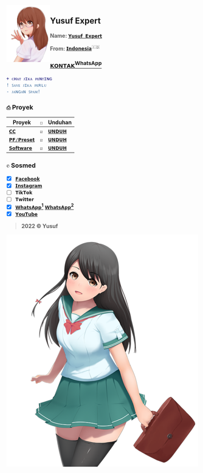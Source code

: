 <img src="./Media's/moe-3669736_640_2.png" alt="moe-3669736_640.png" align="left" width="115" height="150">

## Yusuf Expert
> **Name: [`𝗬𝘂𝘀𝘂𝗳 𝗘𝘅𝗽𝗲𝗿𝘁`]()**

> **From: [`𝗜𝗻𝗱𝗼𝗻𝗲𝘀𝗶𝗮`]()**<sup>:indonesia:</sup>

### [`𝗞𝗢𝗡𝗧𝗔𝗞`<sup>WhatsApp</p>](https://wa.me/6283873115706)

```diff
+ ᴄʜᴀᴛ ᴊɪᴋᴀ ᴘᴇɴᴛɪɴɢ 
! ꜱᴀᴠᴇ ᴊɪᴋᴀ ᴘᴇʀʟᴜ 
- ᴊᴀɴɢᴀɴ ꜱᴘᴀᴍ!
```

### `⎙` Proyek
|Proyek|`☐`|Unduhan|
|-|-|-|
|[`𝗖𝗖`](https://github.com/YusufExpert/YusufExpert/tree/main/CC's)|`☑`|[`𝗨𝗡𝗗𝗨𝗛`]()|
|[`𝗣𝗙/𝗣𝗿𝗲𝘀𝗲𝘁`]()|`☑`|[`𝗨𝗡𝗗𝗨𝗛`]()|
|[`𝗦𝗼𝗳𝘁𝘄𝗮𝗿𝗲`]()|`☑`|[`𝗨𝗡𝗗𝗨𝗛`]()|

### `✆` Sosmed
- [x] [`𝗙𝗮𝗰𝗲𝗯𝗼𝗼𝗸`](https://www.facebook.com/yusuf.oct)
- [x] [`𝗜𝗻𝘀𝘁𝗮𝗴𝗿𝗮𝗺`](https://www.instagram.com/yusuf.expert)
- [ ] `𝗧𝗶𝗸𝗧𝗼𝗸`
- [ ] `𝗧𝘄𝗶𝘁𝘁𝗲𝗿`
- [x] [`𝗪𝗵𝗮𝘁𝘀𝗔𝗽𝗽`<sup>**1**</sup>](https://wa.me/6283873115706) [`𝗪𝗵𝗮𝘁𝘀𝗔𝗽𝗽`<sup>**2**</sup>](https://wa.me/6283830393361)
- [x] [`𝗬𝗼𝘂𝗧𝘂𝗯𝗲`](https://youtube.com/channel/UC2e7RORRZrNNTyXXO4lqvjw)

> **2022 © Yusuf**

![moe-3251269_640.png](./Media's/moe-3251269_640.png)

